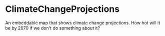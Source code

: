 # ClimateChangeProjections
An embeddable map that shows climate change projections. How hot will it be by 2070 if we don't do something about it?
